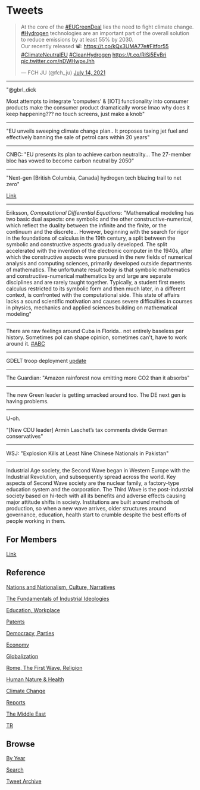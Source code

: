# Tweets


<blockquote class="twitter-tweet"><p lang="en" dir="ltr">At the core of the <a href="https://twitter.com/hashtag/EUGreenDeal?src=hash&amp;ref_src=twsrc%5Etfw">#EUGreenDeal</a> lies the need to fight climate change. <a href="https://twitter.com/hashtag/Hydrogen?src=hash&amp;ref_src=twsrc%5Etfw">#Hydrogen</a> technologies are an important part of the overall solution to reduce emissions by at least 55% by 2030.<br>Our recently released 📽️: <a href="https://t.co/kQx3UMA77e">https://t.co/kQx3UMA77e</a><a href="https://twitter.com/hashtag/Fitfor55?src=hash&amp;ref_src=twsrc%5Etfw">#Fitfor55</a> <a href="https://twitter.com/hashtag/ClimateNeutralEU?src=hash&amp;ref_src=twsrc%5Etfw">#ClimateNeutralEU</a> <a href="https://twitter.com/hashtag/CleanHydrogen?src=hash&amp;ref_src=twsrc%5Etfw">#CleanHydrogen</a> <a href="https://t.co/RiSi5EvBri">https://t.co/RiSi5EvBri</a> <a href="https://t.co/nDWHwpxJhh">pic.twitter.com/nDWHwpxJhh</a></p>&mdash; FCH JU (@fch_ju) <a href="https://twitter.com/fch_ju/status/1415296072583467008?ref_src=twsrc%5Etfw">July 14, 2021</a></blockquote> <script async src="https://platform.twitter.com/widgets.js" charset="utf-8"></script>

---

"@gbrl_dick

Most attempts to integrate ‘computers’ & [IOT] functionality into
consumer products make the consumer product dramatically worse lmao
why does it keep happening??? no touch screens, just make a knob"

---

"EU unveils sweeping climate change plan.. It proposes taxing jet fuel
and effectively banning the sale of petrol cars within 20 years"

---

CNBC: "EU presents its plan to achieve carbon neutrality... The
27-member bloc has vowed to become carbon neutral by 2050"

---

"Next-gen [British Columbia, Canada] hydrogen tech blazing trail to net zero"

[Link](https://www.vantechjournal.com/p/bc-hydrogen-tech-net-zero)

---

Eriksson, *Computational Differential Equations*: "Mathematical
modeling has two basic dual aspects: one symbolic and the other
constructive-numerical, which reflect the duality between the infinite
and the finite, or the continuum and the discrete... However,
beginning with the search for rigor in the foundations of calculus in
the 19th century, a split between the symbolic and constructive
aspects gradually developed. The split accelerated with the invention
of the electronic computer in the 1940s, after which the constructive
aspects were pursued in the new fields of numerical analysis and
computing sciences, primarily developed outside departments of
mathematics. The unfortunate result today is that symbolic mathematics
and constructive-numerical mathematics by and large are separate
disciplines and are rarely taught together. Typically, a student first
meets calculus restricted to its symbolic form and then much later, in
a different context, is confronted with the computational side. This
state of affairs lacks a sound scientific motivation and causes severe
difficulties in courses in physics, mechanics and applied sciences
building on mathematical modeling"

---

There are raw feelings around Cuba in Florida.. not entirely baseless per
history. Sometimes pol can shape opinion, sometimes can't, have to
work around it. [#ABC](https://thumbs.gfycat.com/AncientAllBasenji-size_restricted.gif)

---

GDELT troop deployment [update](2019/05/confstats.md#gdtroop)

---

The Guardian: "Amazon rainforest now emitting more CO2 than it absorbs"

---

The new Green leader is getting smacked around too. The DE next gen is
having problems.

---

U-oh. 

"[New CDU leader] Armin Laschet’s tax comments divide German conservatives"

---

WSJ: "Explosion Kills at Least Nine Chinese Nationals in Pakistan"

---

Industrial Age society, the Second Wave began in Western Europe with
the Industrial Revolution, and subsequently spread across the
world. Key aspects of Second Wave society are the nuclear family, a
factory-type education system and the corporation. The Third Wave is
the post-industrial society based on hi-tech with all its benefits and
adverse effects causing major attitude shifts in society. Institutions
are built around methods of production, so when a new wave arrives,
older structures around governance, education, health start to crumble
despite the best efforts of people working in them.

## For Members

[Link](https://thirdwave-members.herokuapp.com)

## Reference

[Nations and Nationalism, Culture, Narratives](/2013/02/nations-and-nationalism.md)

[The Fundamentals of Industrial Ideologies](/2011/04/fundamentals-of-industrial-ideologies.md)

[Education, Workplace](2017/09/education-workplace.md)

[Patents](/2018/09/patents.md)

[Democracy, Parties](/2016/11/democracy.md)

[Economy](/2018/05/economy.md)

[Globalization](/2018/09/globalization.md)

[Rome, The First Wave, Religion](/2017/12/rome.md)

[Human Nature & Health](/2020/07/human-nature.md)

[Climate Change](/2018/12/climate.md)

[Reports](/2019/05/reports.md)

[The Middle East](/2019/07/middleeast.md)

[TR](../tr)

## Browse

[By Year](years.md)

[Search](search.html)

[Tweet Archive](/tweets/README.md)

